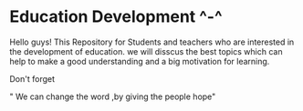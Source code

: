 # Education Development ^-^

Hello guys!
This Repository for Students and teachers who are interested in the development of education.
we will disscus the best  topics  which can help to make a good understanding and a big motivation for learning.



Don't forget 


" We can change the word ,by giving the people hope"




